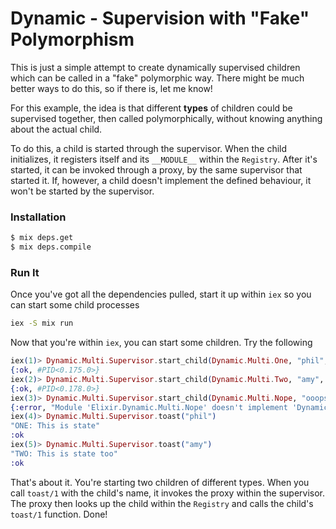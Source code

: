 # Dynamic - Supervision with "Fake" Polymorphism

  This is just a simple attempt to create dynamically supervised children which
  can be called in a "fake" polymorphic way. There might be much better ways to
  do this, so if there is, let me know!

  For this example, the idea is that different **types** of children could be
  supervised together, then called polymorphically, without knowing anything
  about the actual child.

  To do this, a child is started through the supervisor. When the child
  initializes, it registers itself and its `__MODULE__` within the `Registry`.
  After it's started, it can be invoked through a proxy, by the same supervisor
  that started it.  If, however, a child doesn't implement the defined
  behaviour, it won't be started by the supervisor.

### Installation
```sh
$ mix deps.get
$ mix deps.compile
```
### Run It
Once you've got all the dependencies pulled, start it up within `iex` so you can
start some child processes
```sh
iex -S mix run
```
Now that you're within `iex`, you can start some children. Try the following
```elixir
iex(1)> Dynamic.Multi.Supervisor.start_child(Dynamic.Multi.One, "phil", "This is state")
{:ok, #PID<0.175.0>}
iex(2)> Dynamic.Multi.Supervisor.start_child(Dynamic.Multi.Two, "amy", "This is state too")
{:ok, #PID<0.178.0>}
iex(3)> Dynamic.Multi.Supervisor.start_child(Dynamic.Multi.Nope, "ooops", "This fails")
{:error, "Module 'Elixir.Dynamic.Multi.Nope' doesn't implement 'Dynamic.Multi' behaviour"}
iex(4)> Dynamic.Multi.Supervisor.toast("phil")
"ONE: This is state"
:ok
iex(5)> Dynamic.Multi.Supervisor.toast("amy")
"TWO: This is state too"
:ok
```
That's about it. You're starting two children of different types. When you call
`toast/1` with the child's name, it invokes the proxy within the supervisor. The
proxy then looks up the child within the `Registry` and calls the child's
`toast/1` function. Done!
